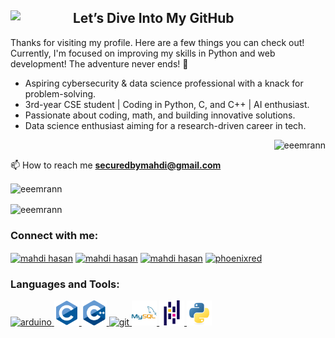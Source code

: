 ## <img align="left" src='https://media.giphy.com/media/l0Exk8EUzSLsrErEQ/giphy.gif' width="100px"> Let’s Dive Into My GitHub 
Thanks for visiting my profile. Here are a few things you can check out! Currently, I'm focused on improving my skills in Python and web development! The adventure never ends! 🚀

- Aspiring cybersecurity & data science professional with a knack for problem-solving.
- 3rd-year CSE student | Coding in Python, C, and C++ | AI enthusiast.
- Passionate about coding, math, and building innovative solutions.
- Data science enthusiast aiming for a research-driven career in tech.

<p align="right"> <img src="https://komarev.com/ghpvc/?username=eeemrann&label=Profile%20views&color=blue&style=flat" alt="eeemrann" /> </p>

📫 How to reach me **securedbymahdi@gmail.com**

<p><img align="center" src="https://github-readme-stats.vercel.app/api/top-langs?username=eeemrann&show_icons=true&locale=en&layout=compact" alt="eeemrann" /></p>

<p><img align="center" src="https://github-readme-streak-stats.herokuapp.com/?user=eeemrann&" alt="eeemrann" /></p>


<h3 align="left">Connect with me:</h3>
<p align="left">
<a href="https://twitter.com/mahdi hasan" target="blank"><img align="center" src="https://raw.githubusercontent.com/rahuldkjain/github-profile-readme-generator/master/src/images/icons/Social/twitter.svg" alt="mahdi hasan" height="30" width="40" /></a>
<a href="https://linkedin.com/in/mahdi hasan" target="blank"><img align="center" src="https://raw.githubusercontent.com/rahuldkjain/github-profile-readme-generator/master/src/images/icons/Social/linked-in-alt.svg" alt="mahdi hasan" height="30" width="40" /></a>
<a href="https://kaggle.com/mahdi hasan" target="blank"><img align="center" src="https://raw.githubusercontent.com/rahuldkjain/github-profile-readme-generator/master/src/images/icons/Social/kaggle.svg" alt="mahdi hasan" height="30" width="40" /></a>
<a href="https://codeforces.com/profile/phoenixred" target="blank"><img align="center" src="https://raw.githubusercontent.com/rahuldkjain/github-profile-readme-generator/master/src/images/icons/Social/codeforces.svg" alt="phoenixred" height="30" width="40" /></a>
</p>

<h3 align="left">Languages and Tools:</h3>
<p align="left"> <a href="https://www.arduino.cc/" target="_blank" rel="noreferrer"> <img src="https://cdn.worldvectorlogo.com/logos/arduino-1.svg" alt="arduino" width="40" height="40"/> </a> <a href="https://www.cprogramming.com/" target="_blank" rel="noreferrer"> <img src="https://raw.githubusercontent.com/devicons/devicon/master/icons/c/c-original.svg" alt="c" width="40" height="40"/> </a> <a href="https://www.w3schools.com/cpp/" target="_blank" rel="noreferrer"> <img src="https://raw.githubusercontent.com/devicons/devicon/master/icons/cplusplus/cplusplus-original.svg" alt="cplusplus" width="40" height="40"/> </a> <a href="https://git-scm.com/" target="_blank" rel="noreferrer"> <img src="https://www.vectorlogo.zone/logos/git-scm/git-scm-icon.svg" alt="git" width="40" height="40"/> </a> <a href="https://www.mysql.com/" target="_blank" rel="noreferrer"> <img src="https://raw.githubusercontent.com/devicons/devicon/master/icons/mysql/mysql-original-wordmark.svg" alt="mysql" width="40" height="40"/> </a> <a href="https://pandas.pydata.org/" target="_blank" rel="noreferrer"> <img src="https://raw.githubusercontent.com/devicons/devicon/2ae2a900d2f041da66e950e4d48052658d850630/icons/pandas/pandas-original.svg" alt="pandas" width="40" height="40"/> </a> <a href="https://www.python.org" target="_blank" rel="noreferrer"> <img src="https://raw.githubusercontent.com/devicons/devicon/master/icons/python/python-original.svg" alt="python" width="40" height="40"/> </a> </p>



